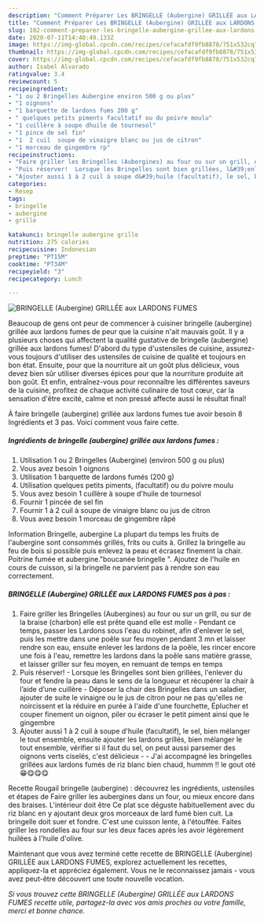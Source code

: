 ```yaml
---
description: "Comment Préparer Les BRINGELLE (Aubergine) GRILLÉE aux LARDONS FUMES"
title: "Comment Préparer Les BRINGELLE (Aubergine) GRILLÉE aux LARDONS FUMES"
slug: 102-comment-preparer-les-bringelle-aubergine-grillee-aux-lardons-fumes
date: 2020-07-11T14:40:49.133Z
image: https://img-global.cpcdn.com/recipes/cefacafdf9fb8878/751x532cq70/bringelle-aubergine-grillee-aux-lardons-fumes-photo-principale-de-la-recette.jpg
thumbnail: https://img-global.cpcdn.com/recipes/cefacafdf9fb8878/751x532cq70/bringelle-aubergine-grillee-aux-lardons-fumes-photo-principale-de-la-recette.jpg
cover: https://img-global.cpcdn.com/recipes/cefacafdf9fb8878/751x532cq70/bringelle-aubergine-grillee-aux-lardons-fumes-photo-principale-de-la-recette.jpg
author: Isabel Alvarado
ratingvalue: 3.4
reviewcount: 5
recipeingredient:
- "1 ou 2 Bringelles Aubergine environ 500 g ou plus"
- "1 oignons"
- "1 barquette de lardons fums 200 g"
- " quelques petits piments facultatif ou du poivre moulu"
- "1 cuillère à soupe dhuile de tournesol"
- "1 pince de sel fin"
- "1  2 cuil  soupe de vinaigre blanc ou jus de citron"
- "1 morceau de gingembre rp"
recipeinstructions:
- "Faire griller les Bringelles (Aubergines) au four ou sur un grill, ou sur de la braise (charbon) elle est prête quand elle est molle Pendant ce temps, passer les Lardons sous l&#39;eau du robinet, afin d&#39;enlever le sel, puis les mettre dans une poêle sur feu moyen pendant 3 mn et laisser rendre son eau, ensuite enlever les lardons de la poêle, les rincer encore une fois à l&#39;eau, remettre les lardons dans la poêle sans matière grasse, et laisser griller sur feu moyen, en remuant de temps en temps"
- "Puis réserver!  Lorsque les Bringelles sont bien grillées, l&#39;enlever du four et fendre la peau dans le sens de la longueur et récupérer la chair à l’aide d’une cuillère Déposer la chair des Bringelles dans un saladier, ajouter de suite le vinaigre ou le jus de citron pour ne pas qu&#39;elles ne noircissent et la réduire en purée à l&#39;aide d&#39;une fourchette, Éplucher et couper finement un oignon, piler ou écraser le petit piment ainsi que le gingembre"
- "Ajouter aussi 1 à 2 cuil à soupe d&#39;huile (facultatif), le sel, bien mélanger le tout ensemble, ensuite ajouter les lardons grillés, bien mélanger le tout ensemble, vérifier si il faut du sel, on peut aussi parsemer des oignons verts ciselés, c&#39;est délicieux  J&#39;ai accompagné les bringelles grillées aux lardons fumés de riz blanc bien chaud, hummm !! le gout oté 😁😋😋😋"
categories:
- Resep
tags:
- bringelle
- aubergine
- grille

katakunci: bringelle aubergine grille 
nutrition: 275 calories
recipecuisine: Indonesian
preptime: "PT15M"
cooktime: "PT34M"
recipeyield: "3"
recipecategory: Lunch

---
```



![BRINGELLE (Aubergine) GRILLÉE aux LARDONS FUMES](https://img-global.cpcdn.com/recipes/cefacafdf9fb8878/751x532cq70/bringelle-aubergine-grillee-aux-lardons-fumes-photo-principale-de-la-recette.jpg)

Beaucoup de gens ont peur de commencer à cuisiner bringelle (aubergine) grillée aux lardons fumes de peur que la cuisine n'ait mauvais goût. Il y a plusieurs choses qui affectent la qualité gustative de bringelle (aubergine) grillée aux lardons fumes! D'abord du type d'ustensiles de cuisine, assurez-vous toujours d'utiliser des ustensiles de cuisine de qualité et toujours en bon état. Ensuite, pour que la nourriture ait un goût plus délicieux, vous devez bien sûr utiliser diverses épices pour que la nourriture produite ait bon goût. Et enfin, entraînez-vous pour reconnaître les différentes saveurs de la cuisine, profitez de chaque activité culinaire de tout cœur, car la sensation d'être excité, calme et non pressé affecte aussi le résultat final!

<!--inarticleads1-->

À faire bringelle (aubergine) grillée aux lardons fumes tue avoir besoin 8 Ingrédients et 3 pas. Voici comment vous faire cette.

##### Ingrédients de bringelle (aubergine) grillée aux lardons fumes :

1. Utilisation 1 ou 2 Bringelles (Aubergine) (environ 500 g ou plus)
1. Vous avez besoin 1 oignons
1. Utilisation 1 barquette de lardons fumés (200 g)
1. Utilisation  quelques petits piments, (facultatif) ou du poivre moulu
1. Vous avez besoin 1 cuillère à soupe d&#39;huile de tournesol
1. Fournir 1 pincée de sel fin
1. Fournir 1 à 2 cuil à soupe de vinaigre blanc ou jus de citron
1. Vous avez besoin 1 morceau de gingembre râpé


Information Bringelle, aubergine La plupart du temps les fruits de l&#39;aubergine sont consommés grillés, frits ou cuits à. Grillez la bringelle au feu de bois si possible puis enlevez la peau et écrasez finement la chair. Poitrine fumée et aubergine.&#34;boucanée bringelle &#34;. Ajoutez de l&#39;huile en cours de cuisson, si la bringelle ne parvient pas à rendre son eau correctement. 

<!--inarticleads2-->

##### BRINGELLE (Aubergine) GRILLÉE aux LARDONS FUMES pas à pas :

1. Faire griller les Bringelles (Aubergines) au four ou sur un grill, ou sur de la braise (charbon) elle est prête quand elle est molle - Pendant ce temps, passer les Lardons sous l&#39;eau du robinet, afin d&#39;enlever le sel, puis les mettre dans une poêle sur feu moyen pendant 3 mn et laisser rendre son eau, ensuite enlever les lardons de la poêle, les rincer encore une fois à l&#39;eau, remettre les lardons dans la poêle sans matière grasse, et laisser griller sur feu moyen, en remuant de temps en temps
1. Puis réserver!  - Lorsque les Bringelles sont bien grillées, l&#39;enlever du four et fendre la peau dans le sens de la longueur et récupérer la chair à l’aide d’une cuillère - Déposer la chair des Bringelles dans un saladier, ajouter de suite le vinaigre ou le jus de citron pour ne pas qu&#39;elles ne noircissent et la réduire en purée à l&#39;aide d&#39;une fourchette, Éplucher et couper finement un oignon, piler ou écraser le petit piment ainsi que le gingembre
1. Ajouter aussi 1 à 2 cuil à soupe d&#39;huile (facultatif), le sel, bien mélanger le tout ensemble, ensuite ajouter les lardons grillés, bien mélanger le tout ensemble, vérifier si il faut du sel, on peut aussi parsemer des oignons verts ciselés, c&#39;est délicieux -  - J&#39;ai accompagné les bringelles grillées aux lardons fumés de riz blanc bien chaud, hummm !! le gout oté 😁😋😋😋


Recette Rougail bringelle (aubergine) : découvrez les ingrédients, ustensiles et étapes de Faire griller les aubergines dans un four, ou mieux encore dans des braises. L&#39;intérieur doit être Ce plat sce déguste habituellement avec du riz blanc en y ajoutant deux gros morceaux de lard fumé bien cuit. La bringelle doit suer et fondre. C&#39;est une cuisson lente, à l&#39;étouffée. Faites griller les rondelles au four sur les deux faces après les avoir légèrement huilées à l&#39;huile d&#39;olive. 

<!--inarticleads1-->

<p>
Maintenant que vous avez terminé cette recette de BRINGELLE (Aubergine) GRILLÉE aux LARDONS FUMES, explorez actuellement les recettes, appliquez-la et appréciez également. Vous ne le reconnaissez jamais - vous avez peut-être découvert une toute nouvelle vocation.
</p>

<p>
<i>Si vous trouvez cette BRINGELLE (Aubergine) GRILLÉE aux LARDONS FUMES recette utile, partagez-la avec vos amis proches ou votre famille, merci et bonne chance.</i>
</p>
